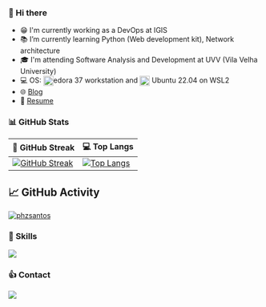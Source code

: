 ### :wave: Hi there 

- :grin: I'm currently working as a DevOps at IGIS
- 📚 I’m currently learning Python (Web development kit), Network architecture
- :mortar_board: I'm attending Software Analysis and Development at UVV (Vila Velha University)
- 💻 OS: <img align="center" alt="ph-Fedora" height="20" width="20" src="https://cdn.jsdelivr.net/gh/devicons/devicon/icons/fedora/fedora-plain.svg"/>edora 37 workstation and <img align="center" alt="ph-Ubuntu" height="20" width="20" src="https://cdn.jsdelivr.net/gh/devicons/devicon/icons/ubuntu/ubuntu-plain.svg"> Ubuntu 22.04 on WSL2
- 🌐 [Blog](https://phzsantos.github.io/)
- 📌 [Resume](https://resume.io/r/jVHSOopiU)

### 📊 GitHub Stats

| 💪 GitHub Streak | 💻 Top Langs |
|-----|-----|
| [![GitHub Streak](https://streak-stats.demolab.com?user=phzsantos&theme=python-dark&hide_border=true&border_radius=5&background=DD272700)](https://phzsantos.github.io/) | [![Top Langs](https://github-stats.vineelsai.com/api/top-langs/?username=phzsantos&layout=compact&langs_count=8&theme=dark)](https://phzsantos.github.io/) |

## 📈 GitHub Activity

[![phzsantos](https://github-readme-activity-graph.cyclic.app/graph?username=phzsantos&bg_color=000000&color=6CE287&line=FFEE4A&point=FE9600)](https://phzsantos.github.io/)

### 🎯 Skills

<a href="https://skillicons.dev">
  <img src="https://skillicons.dev/icons?i=vscode,vim,c,py,flask,linux,bash,git,github,md,html,css,sass,sqlite," />
</a>

### :thumbsup: Contact

<a href="https://linkedin.com/in/paulo-henrique-zanoteli-santos-758a2320a" target="_blank">
  <img src="https://skillicons.dev/icons?i=linkedin" target="_blank">
</a>
